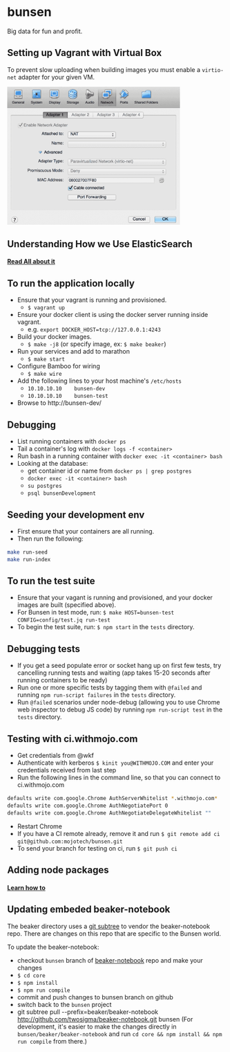 bunsen
======

Big data for fun and profit.

## Setting up Vagrant with Virtual Box
To prevent slow uploading when building images you must enable a `virtio-net` adapter for your given VM.

<img src="docs/virtual-box-network.png" width="400px">

## Understanding How we Use ElasticSearch

#### [Read All about it](docs/elasticsearch_for_us.md)

## To run the application locally
  * Ensure that your vagrant is running and provisioned.
    * `$ vagrant up`
  * Ensure your docker client is using the docker server running inside vagrant.
    * e.g. `export DOCKER_HOST=tcp://127.0.0.1:4243`
  * Build your docker images.
    * `$ make -j8` (or specify image, ex: `$ make beaker`)
  * Run your services and add to marathon
    * `$ make start`
  * Configure Bamboo for wiring
    * `$ make wire`
  * Add the following lines to your host machine's `/etc/hosts`
    * `10.10.10.10    bunsen-dev`
    * `10.10.10.10    bunsen-test`
  * Browse to http://bunsen-dev/

## Debugging
  * List running containers with `docker ps`
  * Tail a container's log with `docker logs -f <container>`
  * Run bash in a running container with `docker exec -it <container> bash`
  * Looking at the database:
    * get container id or name from `docker ps | grep postgres`
    * `docker exec -it <container> bash`
    * `su postgres`
    * `psql bunsenDevelopment`

## Seeding your development env

* First ensure that your containers are all running.
* Then run the following:

```bash
make run-seed
make run-index
```

## To run the test suite
  * Ensure that your vagant is running and provisioned, and your docker images are built (specified above).
  * For Bunsen in test mode, run: `$ make HOST=bunsen-test CONFIG=config/test.jq run-test`
  * To begin the test suite, run: `$ npm start` in the `tests` directory.

## Debugging tests
  * If you get a seed populate error or socket hang up on first few tests, try cancelling running tests and waiting (app takes 15-20 seconds after running containers to be ready)
  * Run one or more specific tests by tagging them with `@failed` and running `npm run-script failures` in the `tests` directory.
  * Run `@failed` scenarios under node-debug (allowing you to use Chrome web inspector to debug JS code) by running `npm run-script test` in the `tests` directory.

## Testing with ci.withmojo.com
  * Get credentials from @wkf
  * Authenticate with kerberos `$ kinit you@WITHMOJO.COM` and enter your credentials received from last step
  * Run the following lines in the command line, so that you can connect to ci.withmojo.com

  ```bash
  defaults write com.google.Chrome AuthServerWhitelist *.withmojo.com*
  defaults write com.google.Chrome AuthNegotiatePort 0
  defaults write com.google.Chrome AuthNegotiateDelegateWhitelist ""
  ```

  * Restart Chrome
  * If you have a CI remote already, remove it and run `$ git remote add ci git@github.com:mojotech/bunsen.git`
  * To send your branch for testing on ci, run `$ git push ci`

## Adding node packages

#### [Learn how to](docs/adding_node_packages.md)

## Updating embeded beaker-notebook

The beaker directory uses a [git subtree](https://github.com/git/git/blob/master/contrib/subtree/git-subtree.txt) to vendor the beaker-notebook repo. There are changes on this repo that are specific to the Bunsen world.

To update the beaker-notebook:
  * checkout `bunsen` branch of [beaker-notebook](http://github.com/twosigma/beaker-notebook.git) repo and make your changes
  * `$ cd core`
  * `$ npm install`
  * `$ npm run compile`
  * commit and push changes to bunsen branch on github
  * switch back to the `bunsen` project
  * git subtree pull --prefix=beaker/beaker-notebook http://github.com/twosigma/beaker-notebook.git bunsen
(For development, it's easier to make the changes directly in `bunsen/beaker/beaker-notebook` and run `cd core && npm install && npm run compile` from there.)
